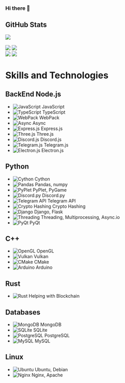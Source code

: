 ### Hi there 👋

## GitHub Stats
[![](https://github-readme-stats.vercel.app/api?username=ArtemkaDev&show_icons=true&theme=radical&count_private=true&hide=issues,stars)](https://github.com/ArtemkaDev?tab=repositories) <br /> <br />
[![](https://github-readme-stats.vercel.app/api/pin?username=ArtemkaDev&repo=UCS&theme=radical)](https://github.com/ArtemkaDev/UCS)
[![](https://github-readme-stats.vercel.app/api/pin?username=ArtemkaDev&repo=RPGame&theme=radical)](https://github.com/ArtemkaDev/RPGame)
<br>
[![](https://github-readme-stats.vercel.app/api/pin?username=ArtemkaDev&repo=HttpRpc&theme=radical)](https://github.com/ArtemkaDev/HttpRpc)
[![](https://github-readme-stats.vercel.app/api/pin?username=AploCoin&repo=PythonTools&theme=radical)](https://github.com/AploCoin/PythonTools)


# Skills and Technologies

## BackEnd Node.js
- ![JavaScript](https://icons8.com/icon/tGvHBPJaKqEd/javascript) JavaScript
- ![TypeScript](ссылка-на-иконку-ts) TypeScript
- ![WebPack](ссылка-на-иконку-webpack) WebPack
- ![Async](ссылка-на-иконку-async) Async
- ![Express.js](ссылка-на-иконку-expressjs) Express.js
- ![Three.js](ссылка-на-иконку-threejs) Three.js
- ![Discord.js](ссылка-на-иконку-discordjs) Discord.js
- ![Telegram.js](ссылка-на-иконку-telegramjs) Telegram.js
- ![Electron.js](ссылка-на-иконку-electronjs) Electron.js

## Python
- ![Cython](ссылка-на-иконку-cython) Cython
- ![Pandas](ссылка-на-иконку-pandas) Pandas, numpy
- ![PyPlet](ссылка-на-иконку-pyplet) PyPlet, PyGame
- ![Discord.py](ссылка-на-иконку-discordpy) Discord.py
- ![Telegram API](ссылка-на-иконку-telegramapi) Telegram API
- ![Crypto Hashing](ссылка-на-иконку-crypto) Crypto Hashing
- ![Django](ссылка-на-иконку-django) Django, Flask
- ![Threading](ссылка-на-иконку-threading) Threading, Multiprocessing, Async.io
- ![PyQt](ссылка-на-иконку-pyqt) PyQt

## C++
- ![OpenGL](ссылка-на-иконку-opengl) OpenGL
- ![Vulkan](ссылка-на-иконку-vulkan) Vulkan
- ![CMake](ссылка-на-иконку-cmake) CMake
- ![Arduino](ссылка-на-иконку-arduino) Arduino

## Rust
- ![Rust](ссылка-на-иконку-rust) Helping with Blockchain

## Databases
- ![MongoDB](ссылка-на-иконку-mongodb) MongoDB
- ![SQLite](ссылка-на-иконку-sqlite) SQLite
- ![PostgreSQL](ссылка-на-иконку-postgresql) PostgreSQL
- ![MySQL](ссылка-на-иконку-mysql) MySQL

## Linux
- ![Ubuntu](ссылка-на-иконку-ubuntu) Ubuntu, Debian
- ![Nginx](ссылка-на-иконку-nginx) Nginx, Apache

